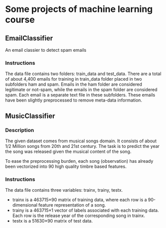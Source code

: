 # Some projects of machine learning course
## EmailClassifier
An email classier to detect spam emails
### Instructions
The data file contains two folders: train_data and test_data.
There are a total of about 4,400 emails for training in train_data folder placed in two subfolders ham and spam. Emails in the ham folder are considered legitimate or not-spam, while the emails in the spam folder are considered spam. Each email is a separate text file in these subfolders. These emails have been slightly preprocessed to remove meta-data information.
## MusicClassifier
### Description
The given dataset comes from musical songs domain. It consists of about 1/2 Million songs from 20th and 21st century. The task is to predict the year the song was released given the musical content of the song.

To ease the preprocessing burden, each song (observation) has already been vectorized into 90 high quality timbre based features.
### Instructions
The data file contains three variables: trainx, trainy, testx.

- trainx is a 463715×90 matrix of training data, where each row is a 90-dimensional feature representation of a song.
- trainy is a 463715×1 vector of labels associated with each training data. Each row is the release year of the corresponding song in trainx.
- testx is a 51630×90 matrix of test data.
